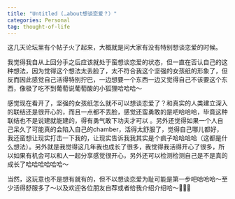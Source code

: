 ```yaml
---
title: "Untitled (…about想谈恋爱？）"
categories: Personal
tag: thought-of-life
---
```

这几天论坛里有个帖子火了起来，大概就是问大家有没有特别想谈恋爱的时候。

我觉得我自从上回分手之后应该就处于蛮想谈恋爱的状态，但一直在否认自己的这种想法，因为觉得这个想法太丢脸了，太不符合我这个坚强的女孩纸的形象了，但反而因此感觉自己活得特别拧巴，一边想要一个东西一边又觉得自己不该要这个东西，像极了吃不到葡萄说葡萄酸的小狐狸哈哈哈～

感觉现在看开了，坚强的女孩纸怎么就不可以想谈恋爱了？和真实的人类建立深入的联结还是很开心的，而且一点都不丢脸，感觉还蛮勇敢的是吧哈哈哈，毕竟这种联结也不是说建就能建的，得有勇气敢下功夫才可以 。另外还觉得如果一个人自己呆久了可能真的会陷入自己的chamber，活得太舒服了，觉得自己哪儿都好，我还蛮想让现实打击一下我的，让现实告诉我我其实是个疯子哈哈哈哈（这都是什么想法）。另外就是我觉得这几年我也成长了很多，我觉得我活得开心了很多，所以如果有机会可以和人一起分享感觉很开心，另外还可以检测检测自己是不是真的成长了哈哈哈哈哈哈～

当然，这玩意也不是想有就有的，但不以想谈恋爱为耻可能是第一步吧哈哈哈～至少活得舒服多了～以及欢迎各位朋友自荐或者给我介绍介绍哈～🤣🤣🤣
